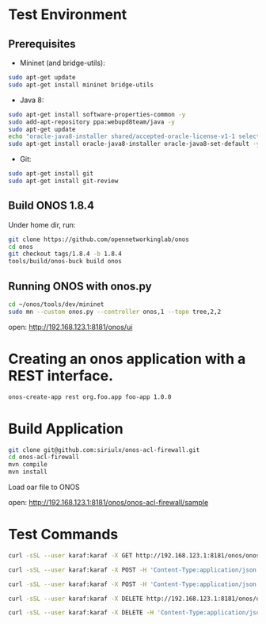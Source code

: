 # Test Environment
## Prerequisites
* Mininet (and bridge-utils):
```bash
sudo apt-get update
sudo apt-get install mininet bridge-utils
```
* Java 8:
```bash
sudo apt-get install software-properties-common -y
sudo add-apt-repository ppa:webupd8team/java -y
sudo apt-get update
echo "oracle-java8-installer shared/accepted-oracle-license-v1-1 select true" | sudo debconf-set-selections
sudo apt-get install oracle-java8-installer oracle-java8-set-default -y
```
* Git:
```bash
sudo apt-get install git
sudo apt-get install git-review
```

## Build ONOS 1.8.4
Under home dir, run:
```bash
git clone https://github.com/opennetworkinglab/onos
cd onos
git checkout tags/1.8.4 -b 1.8.4
tools/build/onos-buck build onos
```
## Running ONOS with onos.py
```bash
cd ~/onos/tools/dev/mininet
sudo mn --custom onos.py --controller onos,1 --topo tree,2,2
```
open: http://192.168.123.1:8181/onos/ui

# Creating an onos application with a REST interface.
```bash
onos-create-app rest org.foo.app foo-app 1.0.0
```

# Build Application
```bash
git clone git@github.com:siriulx/onos-acl-firewall.git
cd onos-acl-firewall
mvn compile
mvn install
```
Load oar file to ONOS

open: http://192.168.123.1:8181/onos/onos-acl-firewall/sample

# Test Commands
```bash
curl -sSL --user karaf:karaf -X GET http://192.168.123.1:8181/onos/onos-acl-firewall/sample | jq

curl -sSL --user karaf:karaf -X POST -H 'Content-Type:application/json' http://192.168.123.1:8181/onos/onos-acl-firewall/sample -d '{"action": "ALLOW", "srcIpStart":"10.0.0.2", "srcIpEnd":"10.0.0.3", "dstIpStart":"10.0.0.2", "dstIpEnd":"10.0.0.3"}' | jq

curl -sSL --user karaf:karaf -X POST -H 'Content-Type:application/json' http://192.168.123.1:8181/onos/onos-acl-firewall/sample -d '{"action": "DENY", "srcIpStart":"10.0.0.1", "srcIpEnd":"10.0.0.4", "dstIpStart":"10.0.0.1", "dstIpEnd":"10.0.0.4"}' | jq

curl -sSL --user karaf:karaf -X DELETE http://192.168.123.1:8181/onos/onos-acl-firewall/sample | jq

curl -sSL --user karaf:karaf -X DELETE -H 'Content-Type:application/json' http://192.168.123.1:8181/onos/onos-acl-firewall/sample -d '{"ruleId": "1"}' | jq

```
